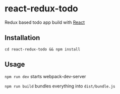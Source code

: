 # react-redux-todo
Redux based todo app build with [React](https://facebook.github.io/react/)
## Installation
`cd react-redux-todo && npm install`
## Usage
`npm run dev` starts webpack-dev-server

`npm run build` bundles everything into `dist/bundle.js`

